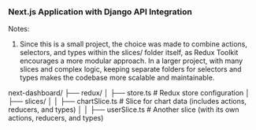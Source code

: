 ### Next.js Application with Django API Integration

Notes:

1. Since this is a small project, the choice was made to combine actions, selectors, and types within the slices/ folder itself, as Redux Toolkit encourages a more modular approach. In a larger project, with many slices and complex logic, keeping separate folders for selectors and types makes the codebase more scalable and maintainable.

next-dashboard/
├── redux/
│ ├── store.ts # Redux store configuration
│ ├── slices/
│ │ ├── chartSlice.ts # Slice for chart data (includes actions, reducers, and types)
│ │ ├── userSlice.ts # Another slice (with its own actions, reducers, and types)
